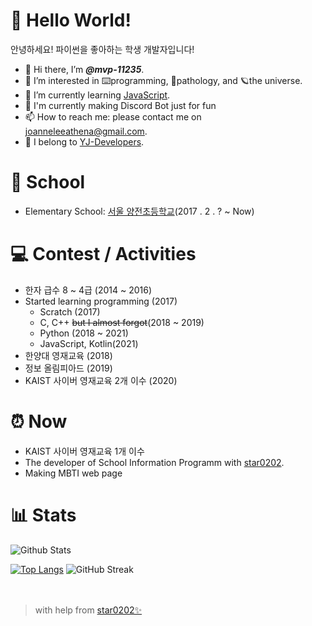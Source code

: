 # 👋 Hello World!
안녕하세요! 파이썬을 좋아하는 학생 개발자입니다!
- 👋 Hi there, I’m <i><b>@mvp-11235</b></i>.
- 👀 I’m interested in ⌨️programming, 💉pathology, and 🪐the universe.
- 🌱 I’m currently learning [JavaScript](https://developer.mozilla.org/en-US/docs/Web/JavaScript).
- 🌱 I'm currently making Discord Bot just for fun
- 📫 How to reach me: please contact me on joanneleeathena@gmail.com.
- 📁 I belong to [YJ-Developers](https://github.com/yjdevs).

# 🏫 School
- Elementary School: [서울 양전초등학교](http://yangjeon.sen.es.kr/index.do)(2017 . 2 . ?  ~  Now)

# 💻 Contest / Activities
- 한자 급수 8 ~ 4급 (2014 ~ 2016)
- Started learning programming (2017)
  - Scratch (2017)
  - C, C++ ~~but I almost forgot~~(2018 ~ 2019)
  - Python (2018 ~ 2021)
  - JavaScript, Kotlin(2021)
- 한양대 영재교육 (2018)
- 정보 올림피아드 (2019)
- KAIST 사이버 영재교육 2개 이수 (2020)

# ⏰ Now
- KAIST 사이버 영재교육 1개 이수
- The developer of School Information Programm with [star0202](https://github.com/star0202).
- Making MBTI web page

# 📊 Stats
![Github Stats](https://github-readme-stats.vercel.app/api?username=mvp-11235&count_private=true&show_icons=true&theme=nightowl&bg_color=ffffff00&hide_border=true&title_color=2C92CC&include_all_commits=true&custom_title=My%20Github%20Stats)

[![Top Langs](https://github-readme-stats.vercel.app/api/top-langs/?username=mvp-11235&&layout=compact&langs_count=10&theme=nightowl&bg_color=ffffff00&hide_border=true&title_color=2C92CC)](https://github.com/mvp-11235?tab=repositories)
![GitHub Streak](https://github-readme-streak-stats.herokuapp.com/?user=mvp-11235&theme=tokyonight)
<br>
<br>
<br>

> with help from [star0202✨](https://github.com/star0202)
